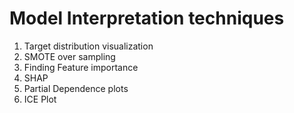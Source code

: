 # Model Interpretation techniques

1. Target distribution visualization
2. SMOTE over sampling
3. Finding Feature importance
4. SHAP
5. Partial Dependence plots
6. ICE Plot

